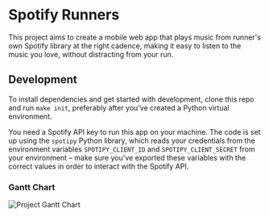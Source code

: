 # Spotify Runners

This project aims to create a mobile web app that plays music from runner's own Spotify library at the right cadence, making it easy to listen to the music you love, without distracting from your run.

## Development

To install dependencies and get started with development, clone this repo and run `make init`, preferably after you've created a Python virtual environment.

You need a Spotify API key to run this app on your machine. The code is set up using the `spotipy` Python library, which reads your credentials from the environment variables `SPOTIPY_CLIENT_ID` and `SPOTIPY_CLIENT_SECRET` from your environment – make sure you've exported these variables with the correct values in order to interact with the Spotify API.

### Gantt Chart

![Project Gantt Chart](https://user-images.githubusercontent.com/33812024/73892491-1c1fa280-4845-11ea-9f4d-590299df3c2d.png "Project Gantt Chart")

